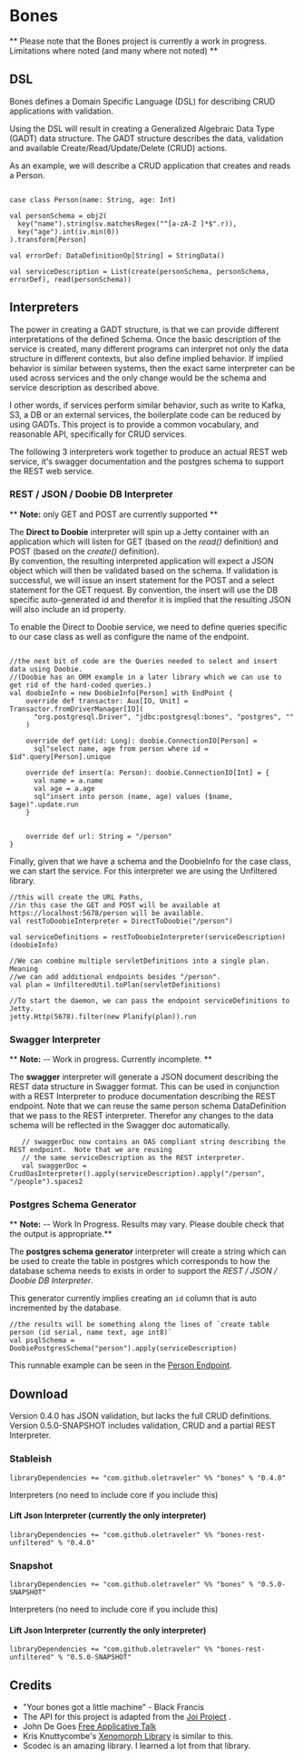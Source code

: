 # Bones

** Please note that the Bones project is currently a work in progress.  Limitations where noted (and many where not noted) **

## DSL 
Bones defines a Domain Specific Language (DSL) for describing CRUD applications with validation.

Using the DSL will result in creating a Generalized Algebraic Data Type (GADT) data structure.
The GADT structure describes the data, validation and available Create/Read/Update/Delete (CRUD) actions.

 
As an example, we will describe a CRUD application that creates and reads a Person.

```$scala

case class Person(name: String, age: Int)

val personSchema = obj2(
  key("name").string(sv.matchesRegex("^[a-zA-Z ]*$".r)),
  key("age").int(iv.min(0))
).transform[Person]

val errorDef: DataDefinitionOp[String] = StringData()

val serviceDescription = List(create(personSchema, personSchema, errorDef), read(personSchema))

```


## Interpreters

The power in creating a GADT structure, is that we can provide different interpretations of the defined Schema.
Once the basic description of the service is created, many different programs can interpret not only the data structure 
in different contexts, but also define implied behavior.  If implied behavior is similar between systems, then the exact
same interpreter can be used across services and the only change would be the schema and service description as described above.

I other words, if services perform similar behavior, 
such as write to Kafka, S3, a DB or an external services, the boilerplate code can be reduced by using GADTs.
This project is to provide a common vocabulary, and reasonable API, specifically for CRUD services.

The following 3 interpreters work together to produce an actual REST web service, it's swagger documentation 
and the postgres schema to support the REST web service.  


### REST / JSON / Doobie DB Interpreter

** __Note:__ only GET and POST are currently supported **

The __Direct to Doobie__ interpreter will spin up a Jetty container with an application which will listen
for GET (based on the _read()_ definition) and POST (based on the _create()_ definition).  
By convention, the resulting interpreted application will expect a JSON object which will then be validated based on the schema.
If validation is successful, we will issue an insert statement for the POST and a select statement for the GET request.
By convention, the insert will use the DB specific auto-generated id and therefor it is implied that the 
resulting JSON will also include an id property.

To enable the Direct to Doobie service, we need to define queries specific to our case class
as well as configure the name of the endpoint.

```$scala

//the next bit of code are the Queries needed to select and insert data using Doobie.
//(Doobie has an ORM example in a later library which we can use to get rid of the hard-coded queries.)  
val doobieInfo = new DoobieInfo[Person] with EndPoint {
    override def transactor: Aux[IO, Unit] = Transactor.fromDriverManager[IO](
      "org.postgresql.Driver", "jdbc:postgresql:bones", "postgres", ""
    )
    
    override def get(id: Long): doobie.ConnectionIO[Person] =
      sql"select name, age from person where id = $id".query[Person].unique
    
    override def insert(a: Person): doobie.ConnectionIO[Int] = {
      val name = a.name
      val age = a.age
      sql"insert into person (name, age) values ($name, $age)".update.run
    }

        
    override def url: String = "/person"
}
```

Finally, given that we have a schema and the DoobieInfo for the case class, we 
can start the service.  For this interpreter we are using the Unfiltered library.

```$scala
//this will create the URL Paths, 
//in this case the GET and POST will be available at https://localhost:5678/person will be available.
val restToDoobieInterpreter = DirectToDoobie("/person")

val serviceDefinitions = restToDoobieInterpreter(serviceDescription)(doobieInfo)

//We can combine multiple servletDefinitions into a single plan.  Meaning
//we can add additional endpoints besides "/person".
val plan = UnfilteredUtil.toPlan(servletDefinitions)

//To start the daemon, we can pass the endpoint serviceDefinitions to Jetty.
jetty.Http(5678).filter(new Planify(plan)).run
```


### Swagger Interpreter

** __Note:__ -- Work in progress. Currently incomplete. ** 

The __swagger__ interpreter will generate a JSON document describing the REST data structure in Swagger format.
This can be used in conjunction with a REST Interpreter to produce documentation describing the REST endpoint.
Note that we can reuse the same person schema DataDefinition that we pass to the REST interpreter.  Therefor any changes
to the data schema will be reflected in the Swagger doc automatically.

```$scala
   // swaggerDoc now contains an OAS compliant string describing the REST endpoint.  Note that we are reusing 
   // the same serviceDescription as the REST interpreter.
   val swaggerDoc = CrudOasInterpreter().apply(serviceDescription).apply("/person", "/people").spaces2
```

### Postgres Schema Generator

** __Note:__ -- Work In Progress. Results may vary.  Please double check that the output is appropriate.**  

The __postgres schema generator__ interpreter will create a string which can be used to create the table in postgres which
corresponds to how the database schema needs to exists in order to support the _REST / JSON / Doobie DB Interpreter_.

This generator currently implies creating an `id` column that is auto incremented by the database.
```$scala
//the results will be something along the lines of `create table person (id serial, name text, age int8)`
val psqlSchema = DoobiePostgresSchema("person").apply(serviceDescription)
```

This runnable example can be seen in the 
[Person Endpoint](https://github.com/OleTraveler/bones/blob/master/examples/src/main/scala/com/bones/PersonEndpoint.scala).




## Download

Version 0.4.0 has JSON validation, but lacks the full CRUD definitions.
Version 0.5.0-SNAPSHOT includes validation, CRUD and a partial REST Interpreter.


### Stableish
```libraryDependencies += "com.github.oletraveler" %% "bones" % "0.4.0"```

Interpreters (no need to include core if you include this)
#### Lift Json Interpreter (currently the only interpreter)
```libraryDependencies += "com.github.oletraveler" %% "bones-rest-unfiltered" % "0.4.0"```

### Snapshot
```libraryDependencies += "com.github.oletraveler" %% "bones" % "0.5.0-SNAPSHOT"```

Interpreters (no need to include core if you include this)
#### Lift Json Interpreter (currently the only interpreter)
```libraryDependencies += "com.github.oletraveler" %% "bones-rest-unfiltered" % "0.5.0-SNAPSHOT"```


## Credits

* "Your bones got a little machine" - Black Francis
* The API for this project is adapted from the [Joi Project](https://github.com/hapijs/joi) .
* John De Goes [Free Applicative Talk](https://www.youtube.com/watch?v=H28QqxO7Ihc)
* Kris Knuttycombe's [Xenomorph Library](https://github.com/nuttycom/xenomorph) is similar to this.
* Scodec is an amazing library.  I learned a lot from that library.







  
